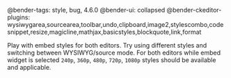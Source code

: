 @bender-tags: style, bug, 4.6.0
@bender-ui: collapsed
@bender-ckeditor-plugins:
wysiwygarea,sourcearea,toolbar,undo,clipboard,image2,stylescombo,codesnippet,resize,magicline,mathjax,basicstyles,blockquote,link,format

Play with embed styles for both editors. Try using different styles and switching between WYSIWYG/source mode. For both
editors
while embed widget is selected `240p`, `360p`, `480p`, `720p`, `1080p` styles should be available and applicable.
